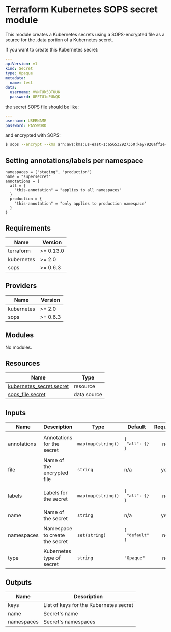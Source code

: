 <!-- BEGIN_TF_DOCS -->
# Terraform Kubernetes SOPS secret module

This module creates a Kubernetes secrets using a SOPS-encrypted file as a source for
the .data portion of a Kubernetes secret.

If you want to create this Kubernetes secret:

```yaml
---
apiVersion: v1
kind: Secret
type: Opaque
metadata:
  name: test
data:
  username: VVNFUk5BTUUK
  password: UEFTU1dPUkQK
```

the secret SOPS file should be like:

```yaml
---
username: USERNAME
password: PASSWORD
```

and encrypted with SOPS:

```bash
$ sops --encrypt --kms arn:aws:kms:us-east-1:656532927350:key/920aff2e-c5f1-4040-943a-047fa387b27e secrets.yaml
```

## Setting annotations/labels per namespace

```hcl
namespaces = ["staging", "production"]
name = "supersecret"
annotations = {
  all = {
    "this-annotation" = "applies to all namespaces"
  }
  production = {
    "this-annotation" = "only applies to production namespace"
  }
}
```

## Requirements

| Name | Version |
|------|---------|
| terraform | >= 0.13.0 |
| kubernetes | >= 2.0 |
| sops | >= 0.6.3 |

## Providers

| Name | Version |
|------|---------|
| kubernetes | >= 2.0 |
| sops | >= 0.6.3 |

## Modules

No modules.

## Resources

| Name | Type |
|------|------|
| [kubernetes_secret.secret](https://registry.terraform.io/providers/hashicorp/kubernetes/latest/docs/resources/secret) | resource |
| [sops_file.secret](https://registry.terraform.io/providers/carlpett/sops/latest/docs/data-sources/file) | data source |

## Inputs

| Name | Description | Type | Default | Required |
|------|-------------|------|---------|:--------:|
| annotations | Annotations for the secret | `map(map(string))` | <pre>{<br>  "all": {}<br>}</pre> | no |
| file | Name of the encrypted file | `string` | n/a | yes |
| labels | Labels for the secret | `map(map(string))` | <pre>{<br>  "all": {}<br>}</pre> | no |
| name | Name of the secret | `string` | n/a | yes |
| namespaces | Namespace to create the secret | `set(string)` | <pre>[<br>  "default"<br>]</pre> | no |
| type | Kubernetes type of secret | `string` | `"Opaque"` | no |

## Outputs

| Name | Description |
|------|-------------|
| keys | List of keys for the Kubernetes secret |
| name | Secret's name |
| namespaces | Secret's namespaces |
<!-- END_TF_DOCS -->